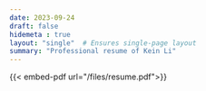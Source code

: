 ```yaml
---
date: 2023-09-24
draft: false
hidemeta : true
layout: "single"  # Ensures single-page layout
summary: "Professional resume of Kein Li"
---
```


{{< embed-pdf url="/files/resume.pdf">}}
